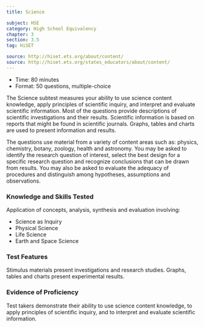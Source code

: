 ```yaml
---
title: Science

subject: HSE
category: High School Equivalency
chapter: 3
section: 3.5
tag: HiSET

source: http://hiset.ets.org/about/content/
source: http://hiset.ets.org/states_educators/about/content/
---
```

  * Time: 80 minutes
  * Format: 50 questions, multiple-choice

The Science subtest measures your ability to use science content knowledge, apply principles of scientific inquiry, and interpret and evaluate scientific information. Most of the questions provide descriptions of scientific investigations and their results. Scientific information is based on reports that might be found in scientific journals. Graphs, tables and charts are used to present information and results.

The questions use material from a variety of content areas such as: physics, chemistry, botany, zoology, health and astronomy. You may be asked to identify the research question of interest, select the best design for a specific research question and recognize conclusions that can be drawn from results. You may also be asked to evaluate the adequacy of procedures and distinguish among hypotheses, assumptions and observations.

### Knowledge and Skills Tested

Application of concepts, analysis, synthesis and evaluation involving:

  * Science as Inquiry
  * Physical Science
  * Life Science
  * Earth and Space Science

### Test Features

Stimulus materials present investigations and research studies. Graphs, tables and charts present experimental results.

### Evidence of Proficiency

Test takers demonstrate their ability to use science content knowledge, to apply principles of scientific inquiry, and to interpret and evaluate scientific information.